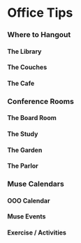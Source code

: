 # Office Tips

### Where to Hangout

#### The Library

#### The Couches

#### The Cafe


### Conference Rooms

#### The Board Room

#### The Study

#### The Garden

#### The Parlor


### Muse Calendars

#### OOO Calendar

#### Muse Events

#### Exercise / Activities